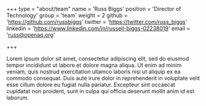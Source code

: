 +++
type = "about/team"
name = 'Russ Biggs'
position = 'Director of Technology'
group = 'team'
weight = 2
github = 'https://github.com/russbiggs'
twitter = 'https://twitter.com/russ_biggs'
linkedin = 'https://www.linkedin.com/in/russell-biggs-02238019'
email = 'russ@openaq.org'

+++

Lorem ipsum dolor sit amet, consectetur adipiscing elit, sed do eiusmod tempor incididunt ut labore et dolore magna aliqua. Ut enim ad minim veniam, quis nostrud exercitation ullamco laboris nisi ut aliquip ex ea commodo consequat. Duis aute irure dolor in reprehenderit in voluptate velit esse cillum dolore eu fugiat nulla pariatur. Excepteur sint occaecat cupidatat non proident, sunt in culpa qui officia deserunt mollit anim id est laborum.